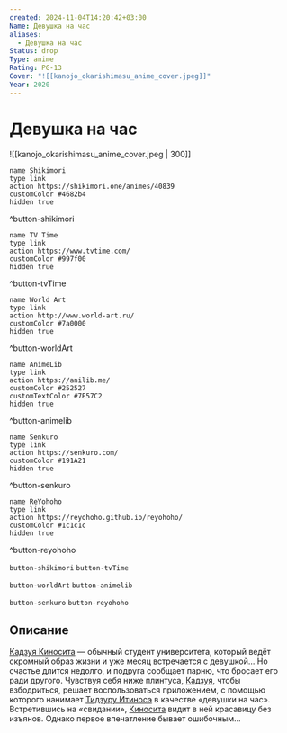```yaml
---
created: 2024-11-04T14:20:42+03:00
Name: Девушка на час
aliases:
  - Девушка на час
Status: drop
Type: anime
Rating: PG-13
Cover: "![[kanojo_okarishimasu_anime_cover.jpeg]]"
Year: 2020
---
```


# Девушка на час

![[kanojo_okarishimasu_anime_cover.jpeg | 300]]

```button
name Shikimori
type link
action https://shikimori.one/animes/40839
customColor #4682b4
hidden true
```
^button-shikimori

```button
name TV Time
type link
action https://www.tvtime.com/
customColor #997f00
hidden true
```
^button-tvTime

```button
name World Art
type link
action http://www.world-art.ru/
customColor #7a0000
hidden true
```
^button-worldArt

```button
name AnimeLib
type link
action https://anilib.me/
customColor #252527
customTextColor #7E57C2
hidden true
```
^button-animelib

```button
name Senkuro
type link
action https://senkuro.com/
customColor #191A21
hidden true
```
^button-senkuro

```button
name ReYohoho
type link
action https://reyohoho.github.io/reyohoho/
customColor #1c1c1c
hidden true
```
^button-reyohoho

`button-shikimori` `button-tvTime`

`button-worldArt` `button-animelib`

`button-senkuro` `button-reyohoho`

## Описание

[Кадзуя Киносита](https://shikimori.one/characters/161283-kazuya-kinoshita) — обычный студент университета, который ведёт скромный образ жизни и уже месяц встречается с девушкой… Но счастье длится недолго, и подруга сообщает парню, что бросает его ради другого. Чувствуя себя ниже плинтуса, [Кадзуя](https://shikimori.one/characters/161283-kazuya-kinoshita), чтобы взбодриться, решает воспользоваться приложением, с помощью которого нанимает [Тидзуру Итиносэ](https://shikimori.one/characters/161286-chizuru-ichinose) в качестве «девушки на час». Встретившись на «свидании», [Киносита](https://shikimori.one/characters/161283-kazuya-kinoshita) видит в ней красавицу без изъянов. Однако первое впечатление бывает ошибочным...
